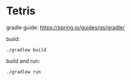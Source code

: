 # Tetris

gradle guide:
https://spring.io/guides/gs/gradle/

build:
```
./gradlew build
```

build and run:
```
./gradlew run
```

